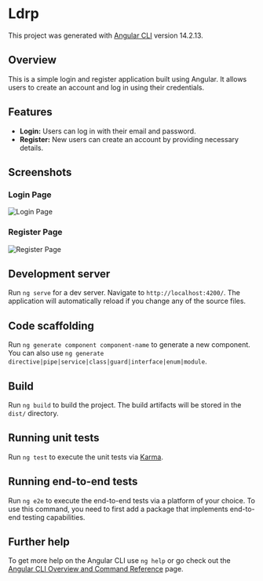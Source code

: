 # Ldrp

This project was generated with [Angular CLI](https://github.com/angular/angular-cli) version 14.2.13.

## Overview

This is a simple login and register application built using Angular. It allows users to create an account and log in using their credentials.

## Features

- **Login:** Users can log in with their email and password.
- **Register:** New users can create an account by providing necessary details.

## Screenshots

### Login Page
![Login Page](https://i.ibb.co/1JKSYBK/Screenshot-2024-05-22-125336.png)

### Register Page
![Register Page](https://i.ibb.co/hZCSMK8/Screenshot-2024-05-22-130440.png)

## Development server

Run `ng serve` for a dev server. Navigate to `http://localhost:4200/`. The application will automatically reload if you change any of the source files.

## Code scaffolding

Run `ng generate component component-name` to generate a new component. You can also use `ng generate directive|pipe|service|class|guard|interface|enum|module`.

## Build

Run `ng build` to build the project. The build artifacts will be stored in the `dist/` directory.

## Running unit tests

Run `ng test` to execute the unit tests via [Karma](https://karma-runner.github.io).

## Running end-to-end tests

Run `ng e2e` to execute the end-to-end tests via a platform of your choice. To use this command, you need to first add a package that implements end-to-end testing capabilities.

## Further help

To get more help on the Angular CLI use `ng help` or go check out the [Angular CLI Overview and Command Reference](https://angular.io/cli) page.
